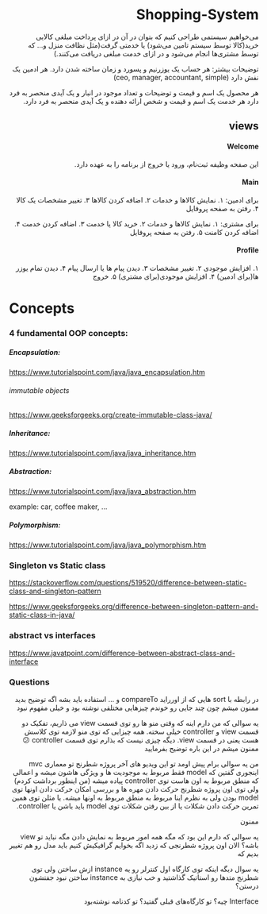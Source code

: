 <div dir="rtl">

# Shopping-System

می‌خواهیم سیستمی طراحی کنیم که بتوان در آن در ازای پرداخت مبلغی کالایی خرید(کالا توسط سیستم تامین می‌شود) یا خدمتی گرفت(مثل نظافت منزل و... که توسط مشتری‌ها انجام می‌شود و در ازای خدمت مبلغی دریافت می‌کنند.)

توضیحات بیشتر:
هر حساب یک یوزرنیم و پسورد و زمان ساخته شدن دارد.
هر ادمین یک نفش دارد (ceo, manager, accountant, simple)

هر محصول یک اسم و قیمت و توضیحات و تعداد موجود در انبار و یک آیدی منحصر به فرد دارد
هر خدمت یک اسم و قیمت و شخص ارائه دهنده و یک آیدی منحصر به فرد دارد.

## views

#### Welcome

این صفحه وظیفه ثبت‌‌نام، ورود یا خروج از برنامه را به عهده دارد.

#### Main

برای ادمین:
۱. نمایش کالاها و خدمات
۲. اضافه کردن کالاها
۳. تغییر مشخصات یک کالا
۴. رفتن به صفحه پروفایل

برای مشتری:
۱. نمایش کالاها و خدمات
۲. خرید کالا یا خدمت
۳. اضافه کردن خدمت
۴. اضافه کردن کامنت
۵. رفتن به صفحه پروفایل

#### Profile

۱. افزایش موجودی
۲. تغییر مشخصات
۳. دیدن پیام ها یا ارسال پیام
۴. دیدن تمام یوزر ها(برای ادمین)
۴. افزایش موجودی(برای مشتری)
۵. خروج

</div>

# Concepts

### 4 fundamental OOP concepts:

##### Encapsulation:

https://www.tutorialspoint.com/java/java_encapsulation.htm

###### immutable objects

https://www.geeksforgeeks.org/create-immutable-class-java/

##### Inheritance:

https://www.tutorialspoint.com/java/java_inheritance.htm

##### Abstraction:

https://www.tutorialspoint.com/java/java_abstraction.htm

example: car, coffee maker, ...

##### Polymorphism:

https://www.tutorialspoint.com/java/java_polymorphism.htm

### Singleton vs Static class

https://stackoverflow.com/questions/519520/difference-between-static-class-and-singleton-pattern

https://www.geeksforgeeks.org/difference-between-singleton-pattern-and-static-class-in-java/

### abstract vs interfaces

https://www.javatpoint.com/difference-between-abstract-class-and-interface

### Questions

<div dir="rtl">
در رابطه با sort هایی که از اورراید compareTo و ... استفاده باید بشه اگه توضیح بدید ممنون میشم
چون چند جایی رو خوندم چیزهایی مختلفی نوشته بود و خیلی مفهوم نبود

یه سوالی که من دارم اینه که وقتی منو ها رو توی قسمت view می ذاریم، تفکیک دو قسمت view و controller خیلی سخته. همه چیزایی که توی منو لازمه توی کلاسش هست یعنی در قسمت view. دیگه چیزی نیست که بذارم توی قسمت controller 😕
ممنون میشم در این باره توضیح بفرمایید

من یه سوالی برام پیش اومد تو این ویدیو های آخر پروژه شطرنج تو معماری mvc اینجوری گفتین که model فقط مربوط به موجودیت ها و ویژگی هاشون میشه و اعمالی که منطق مربوط به اون هاست توی controller پیاده میشه (من اینطور برداشت کردم) ولی توی اون پروژه شطرنج حرکت دادن مهره ها و بررسی امکان حرکت دادن اونها توی model بودن ولی به نظرم اینا مربوط به منطق مربوط به اونها میشه.
یا مثلن توی همین تمرین حرکت دادن شکلات یا از بین رفتن شکلات توی model باید باشن یا controller.

ممنون

یه سوالی که دارم این بود که مگه همه امور مربوط به نمایش دادن مگه نباید تو view باشه؟
الان اون پروژه شطرنجی که زدید اگه بخوایم گرافیکیش کنیم باید مدل رو هم تغییر بدیم که

یه سوال دیگه اینکه توی کارگاه اول کنترلر رو یه instance ازش ساختن ولی توی شطرنج متدها رو استاتیک گذاشتید و خب نیازی به instance ساختن نبود
جفتشون درستن؟

Interface چیه؟
تو کارگاه‌های قبلی گفتید؟
تو کدنامه نوشته‌بود

</div>
